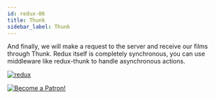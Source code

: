 ```yaml
---
id: redux-06
title: Thunk
sidebar_label: Thunk
---
```


And finally, we will make a request to the server and receive our films through Thunk. Redux itself is completely synchronous, you can use middleware like redux-thunk to handle asynchronous actions.

[![redux](/img/redux/06.gif)](https://youtu.be/-eE3ySQIV80)

[![Become a Patron!](/img/logo/patreon.jpg)](https://www.patreon.com/bePatron?u=31769291)
